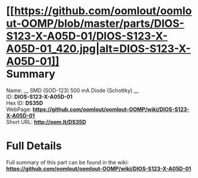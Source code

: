 
[[https://github.com/oomlout/oomlout-OOMP/blob/master/parts/DIOS-S123-X-A05D-01/DIOS-S123-X-A05D-01_420.jpg|alt=DIOS-S123-X-A05D-01]]     
Summary
=================
  
Name: __ SMD (SOD-123) 500 mA Diode (Schottky) __    
ID: __DIOS-S123-X-A05D-01__   
Hex ID: __DS35D__   
WebPage: __https://github.com/oomlout/oomlout-OOMP/wiki/DIOS-S123-X-A05D-01__   
Short URL: __http://oom.lt/DS35D__   

Full Details
==========================
Full summary of this part can be found in the wiki:   
__https://github.com/oomlout/oomlout-OOMP/wiki/DIOS-S123-X-A05D-01__    

